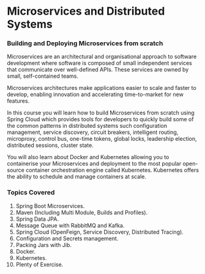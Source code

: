 # Microservices and Distributed Systems
### Building and Deploying Microservices from scratch

Microservices are an architectural and organisational approach to software development where software is composed of small independent services that communicate over well-defined APIs. These services are owned by small, self-contained teams.

Microservices architectures make applications easier to scale and faster to develop, enabling innovation and accelerating time-to-market for new features.

In this course you will learn how to build Microservices from scratch using Spring Cloud which provides tools for developers to quickly build some of the common patterns in distributed systems such configuration management, service discovery, circuit breakers, intelligent routing, microproxy, control bus, one-time tokens, global locks, leadership election, distributed sessions, cluster state.

You will also learn about Docker and Kubernetes allowing you to containerise your Microservices and deployment to the most popular open-source container orchestration engine called Kubernetes. Kubernetes offers the ability to schedule and manage containers at scale.

### Topics Covered
1. Spring Boot Microservices.
2. Maven (Including Multi Module, Builds and Profiles).
3. Spring Data JPA.
4. Message Queue with RabbitMQ and Kafka.
5. Spring Cloud (OpenFeign, Service Discovery, Distributed Tracing).
6. Configuration and Secrets management.
7. Packing Jars with Jib.
8. Docker.
9. Kubernetes.
10. Plenty of Exercise.
